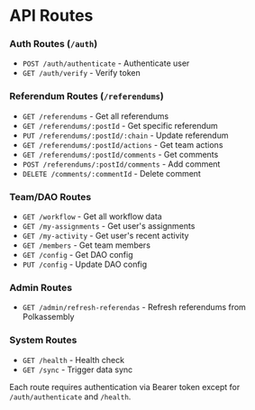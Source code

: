 # API Routes

### Auth Routes (`/auth`)
- `POST /auth/authenticate` - Authenticate user
- `GET /auth/verify` - Verify token

### Referendum Routes (`/referendums`)
- `GET /referendums` - Get all referendums
- `GET /referendums/:postId` - Get specific referendum
- `PUT /referendums/:postId/:chain` - Update referendum
- `GET /referendums/:postId/actions` - Get team actions
- `GET /referendums/:postId/comments` - Get comments
- `POST /referendums/:postId/comments` - Add comment
- `DELETE /comments/:commentId` - Delete comment

### Team/DAO Routes
- `GET /workflow` - Get all workflow data
- `GET /my-assignments` - Get user's assignments
- `GET /my-activity` - Get user's recent activity
- `GET /members` - Get team members
- `GET /config` - Get DAO config
- `PUT /config` - Update DAO config

### Admin Routes
- `GET /admin/refresh-referendas` - Refresh referendums from Polkassembly

### System Routes
- `GET /health` - Health check
- `GET /sync` - Trigger data sync

Each route requires authentication via Bearer token except for `/auth/authenticate` and `/health`.
